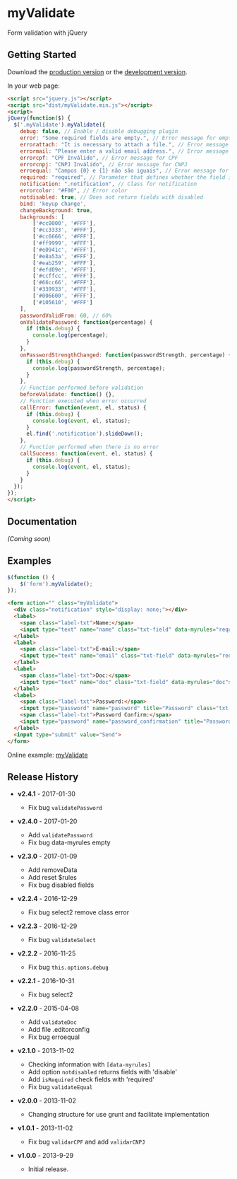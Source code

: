 # myValidate

Form validation with jQuery

## Getting Started
Download the [production version][min] or the [development version][max].

[min]: https://raw.github.com/jonasmello/myValidate/master/dist/myValidate.min.js
[max]: https://raw.github.com/jonasmello/myValidate/master/dist/myValidate.js
[example]: http://ekg.com.br/myValidate/

In your web page:

```html
<script src="jquery.js"></script>
<script src="dist/myValidate.min.js"></script>
<script>
jQuery(function($) {
  $('.myValidate').myValidate({
    debug: false, // Enable / disable debugging plugin
    error: "Some required fields are empty.", // Error message for empty field
    errorattach: "It is necessary to attach a file.", // Error message for file
    errormail: "Please enter a valid email address.", // Error message for email
    errorcpf: "CPF Inválido", // Error message for CPF
    errorcnpj: "CNPJ Inválido", // Error message for CNPJ
    erroequal: "Campos {0} e {1} não são iguais", // Error message for equal fields
    required: "required", // Parameter that defines whether the field is required
    notification: ".notification", // Class for notification
    errorcolor: "#F00", // Error color
    notdisabled: true, // Does not return fields with disabled
    bind: 'keyup change',
    changeBackground: true,
    backgrounds: [
        ['#cc0000', '#FFF'],
        ['#cc3333', '#FFF'],
        ['#cc6666', '#FFF'],
        ['#ff9999', '#FFF'],
        ['#e0941c', '#FFF'],
        ['#e8a53a', '#FFF'],
        ['#eab259', '#FFF'],
        ['#efd09e', '#FFF'],
        ['#ccffcc', '#FFF'],
        ['#66cc66', '#FFF'],
        ['#339933', '#FFF'],
        ['#006600', '#FFF'],
        ['#105610', '#FFF']
    ],
    passwordValidFrom: 60, // 60%
    onValidatePassword: function(percentage) {
      if (this.debug) {
        console.log(percentage);
      }
    },
    onPasswordStrengthChanged: function(passwordStrength, percentage) {
      if (this.debug) {
        console.log(passwordStrength, percentage);
      }
    },
    // Function performed before validation
    beforeValidate: function() {},
    // Function executed when error occurred
    callError: function(event, el, status) {
      if (this.debug) {
        console.log(event, el, status);
      }
      el.find('.notification').slideDown();
    },
    // Function performed when there is no error
    callSuccess: function(event, el, status) {
      if (this.debug) {
        console.log(event, el, status);
      }
    }
  });
});
</script>
```

## Documentation
_(Coming soon)_

## Examples
```javascript
$(function () {
    $('form').myValidate();
});
```
```html
<form action="" class="myValidate">
  <div class="notification" style="display: none;"></div>
  <label>
    <span class="label-txt">Name:</span>
    <input type="text" name="name" class="txt-field" data-myrules="required">
  </label>
  <label>
    <span class="label-txt">E-mail:</span>
    <input type="text" name="email" class="txt-field" data-myrules="required|email">
  </label>
  <label>
    <span class="label-txt">Doc:</span>
    <input type="text" name="doc" class="txt-field" data-myrules="doc">
  </label>
  <label>
    <span class="label-txt">Password:</span>
    <input type="password" name="password" title="Password" class="txt-field" data-myrules="required">
    <span class="label-txt">Password Confirm:</span>
    <input type="password" name="password_confirmation" title="Password Confirm" class="txt-field" data-myrules="required|equal[password]">
  </label>
  <input type="submit" value="Send">
</form>
```

Online example: [myValidate][example]

## Release History

* **v2.4.1** - 2017-01-30
   - Fix bug ```validatePassword```

* **v2.4.0** - 2017-01-20
   - Add ```validatePassword```
   - Fix bug data-myrules empty

* **v2.3.0** - 2017-01-09
   - Add removeData
   - Add reset $rules
   - Fix bug disabled fields

* **v2.2.4** - 2016-12-29
   - Fix bug select2 remove class error

* **v2.2.3** - 2016-12-29
   - Fix bug ```validateSelect```

* **v2.2.2** - 2016-11-25
   - Fix bug ```this.options.debug```

* **v2.2.1** - 2016-10-31
   - Fix bug select2

* **v2.2.0** - 2015-04-08
   - Add ```validateDoc```
   - Add file .editorconfig
   - Fix bug erroequal

* **v2.1.0** - 2013-11-02
   - Checking information with ```[data-myrules]```
   - Add option ```notdisabled``` returns fields with 'disable'
   - Add ```isRequired``` check fields with 'required'
   - Fix bug ```validateEqual```

* **v2.0.0** - 2013-11-02
   - Changing structure for use grunt and facilitate implementation

* **v1.0.1** - 2013-11-02
   - Fix bug ```validarCPF``` and add ```validarCNPJ```

* **v1.0.0** - 2013-9-29
   - Initial release.

